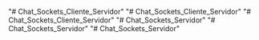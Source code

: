 "# Chat_Sockets_Cliente_Servidor" 
"# Chat_Sockets_Cliente_Servidor" 
"# Chat_Sockets_Cliente_Servidor" 
"# Chat_Sockets_Servidor" 
"# Chat_Sockets_Servidor" 
"# Chat_Sockets_Servidor" 
